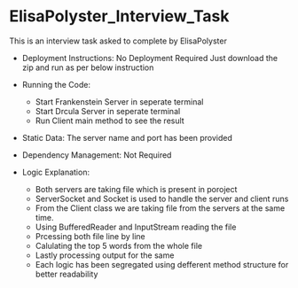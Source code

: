 # ElisaPolyster_Interview_Task
This is an interview task asked to complete by ElisaPolyster

- Deployment Instructions: No Deployment Required Just download the zip and run as per below instruction
- Running the Code:
  - Start Frankenstein Server in seperate terminal
  - Start Drcula Server in seperate terminal
  - Run Client main method to see the result
    
- Static Data: The server name and port has been provided 
- Dependency Management: Not Required
- Logic Explanation:
  - Both servers are taking file which is present in poroject
  - ServerSocket and Socket is used to handle the server and client runs
  - From the Client class we are taking file from the servers at the same time.
  - Using BufferedReader and InputStream reading the file
  - Prcessing both file line by line
  - Calulating the top 5 words from the whole file
  - Lastly processing output for the same
  - Each logic has been segregated using defferent method structure for better readability
